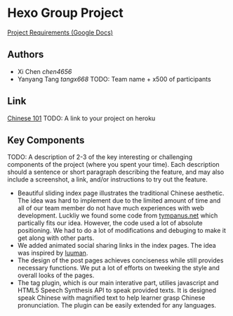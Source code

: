 # Hexo Group Project

[Project Requirements (Google Docs)](https://docs.google.com/document/d/1r5wWHmiqGrdrwhDOrO39RLZAFltqzKhnLjJGAQOHip8/edit#heading=h.b2ago5rmu5es)

## Authors
- Xi Chen _chen4656_
- Yanyang Tang _tangx668_
TODO: Team name + x500 of participants

## Link
[Chinese 101](http://chinese101.herokuapp.com)
TODO: A link to your project on heroku

## Key Components

TODO: A description of 2-3 of the key interesting or challenging components of the project (where you spent your time). Each description should a sentence or short paragraph describing the feature, and may also include a screenshot, a link, and/or instructions to try out the feature.

- Beautiful sliding index page illustrates the traditional Chinese aesthetic. The idea was hard to implement due to the limited amount of time and all of our team member do not have much experiences with web development. Luckliy we found some code from [tympanus.net](http://tympanus.net/Tutorials/CSS3FullscreenSlideshow/) which partically fits our idea. However, the code used a lot of absolute positioning. We had to do a lot of modifications and debuging to make it get along with other parts.
- We added animated social sharing links in the index pages. The idea was inspired by [luuman](https://github.com/luuman/Share).
- The design of the post pages achieves conciseness while still provides necessary functions. We put a lot of efforts on tweeking the style and overall looks of the pages.
- The tag plugin, which is our main interative part, utilies javascript and HTML5 Speech Synthesis API to speak provided texts. It is designed speak Chinese with magnified text to help learner grasp Chinese pronunciation. The plugin can be easily extended for any languages.
